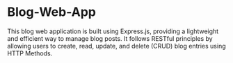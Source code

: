 # Blog-Web-App
This blog web application is built using Express.js, providing a lightweight and efficient way to manage blog posts. It follows RESTful principles by allowing users to create, read, update, and delete (CRUD) blog entries using HTTP Methods.

